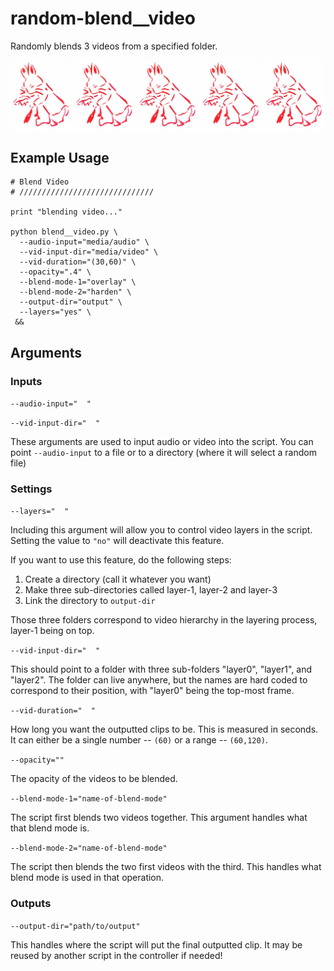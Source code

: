 # random-blend__video
Randomly blends 3 videos from a specified folder.

![illustration](image.png)

## Example Usage

```
# Blend Video
# //////////////////////////////

print "blending video..."

python blend__video.py \
  --audio-input="media/audio" \
  --vid-input-dir="media/video" \
  --vid-duration="(30,60)" \
  --opacity=".4" \
  --blend-mode-1="overlay" \
  --blend-mode-2="harden" \
  --output-dir="output" \
  --layers="yes" \
 &&
 ```

## Arguments

### Inputs
`--audio-input="  "`

`--vid-input-dir="  "`

These arguments are used to input audio or video into the script. You can point `--audio-input` to a file or to a directory (where it will select a random file)


### Settings
`--layers="  "`

Including this argument will allow you to control video layers in the script. Setting the value to `"no"` will deactivate this feature.

If you want to use this feature, do the following steps:

1. Create a directory (call it whatever you want)
2. Make three sub-directories called layer-1, layer-2 and layer-3
3. Link the directory to `output-dir`

Those three folders correspond to video hierarchy in the layering process, layer-1 being on top.

`--vid-input-dir="  "`

This should point to a folder with three sub-folders "layer0", "layer1", and "layer2". The folder can live anywhere, but the names are hard coded to correspond to their position, with "layer0" being the top-most frame.

`--vid-duration="  "`

How long you want the outputted clips to be. This is measured in seconds. It can either be a single number -- `(60)` or a range -- `(60,120)`.

`--opacity=""`

The opacity of the videos to be blended.

`--blend-mode-1="name-of-blend-mode"`

The script first blends two videos together. This argument handles what that blend mode is.

`--blend-mode-2="name-of-blend-mode"`

The script then blends the two first videos with the third. This handles what blend mode is used in that operation.

### Outputs
`--output-dir="path/to/output"`

This handles where the script will put the final outputted clip. It may be reused by another script in the controller if needed!
